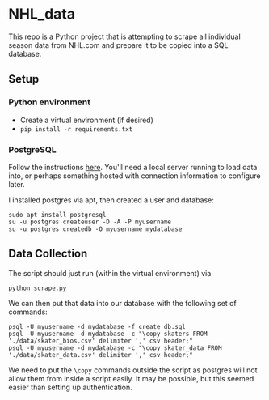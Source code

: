 # NHL_data

This repo is a Python project that is attempting to scrape all individual season data from NHL.com and prepare it to be copied into a SQL database.

## Setup

### Python environment
- Create a virtual environment (if desired)
- `pip install -r requirements.txt`

### PostgreSQL

Follow the instructions [here](https://www.postgresql.org/download/). You'll need a local server running to load data into,
or perhaps something hosted with connection information to configure later.

I installed postgres via apt, then created a user and database:

    sudo apt install postgresql
    su -u postgres createuser -D -A -P myusername
    su -u postgres createdb -O myusername mydatabase

## Data Collection

The script should just run (within the virtual environment) via

    python scrape.py

We can then put that data into our database with the following set of commands:

    psql -U myusername -d mydatabase -f create_db.sql
    psql -U myusername -d mydatabase -c "\copy skaters FROM './data/skater_bios.csv' delimiter ',' csv header;"
    psql -U myusername -d mydatabase -c "\copy skater_data FROM './data/skater_data.csv' delimiter ',' csv header;"

We need to put the `\copy` commands outside the script as postgres will not allow them from inside a script easily.
It may be possible, but this seemed easier than setting up authentication.